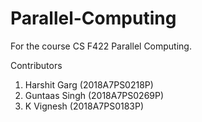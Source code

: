 # Parallel-Computing

For the course CS F422 Parallel Computing.

Contributors
1. Harshit Garg (2018A7PS0218P)
2. Guntaas Singh (2018A7PS0269P)
3. K Vignesh (2018A7PS0183P)
